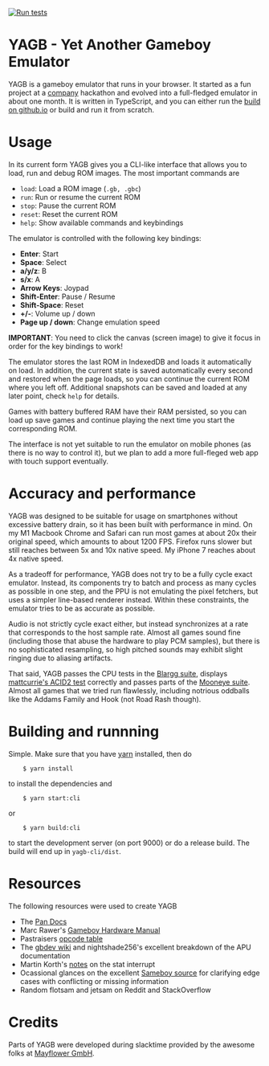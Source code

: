 [![Run tests](https://github.com/DirtyHairy/yagb/actions/workflows/run-tests.yaml/badge.svg)](https://github.com/DirtyHairy/yagb/actions/workflows/run-tests.yaml)

# YAGB - **Y**et **A**nother **G**ame**b**oy Emulator

YAGB is a gameboy emulator that runs in your browser. It started as a fun project
at a [company](https://mayflower.de) hackathon and evolved into a full-fledged
emulator in about one month. It is written in TypeScript, and you can either run the
[build on github.io](https://dirtyhairy.github.io/yagb) or build and run it from scratch.

# Usage

In its current form YAGB gives you a CLI-like interface that allows you to load, run
and debug ROM images. The most important commands are

* `load`: Load a ROM image (`.gb, .gbc`)
* `run`: Run or resume the current ROM
* `stop`: Pause the current ROM
* `reset`: Reset the current ROM
* `help`: Show available commands and keybindings

The emulator is controlled with the following key bindings:

* **Enter**: Start
* **Space**: Select
* **a/y/z**: B
* **s/x**: A
* **Arrow Keys**: Joypad
* **Shift-Enter**: Pause / Resume
* **Shift-Space**: Reset
* **+/-**: Volume up / down
* **Page up / down**: Change emulation speed

**IMPORTANT**: You need to click the canvas (screen image) to give it focus in order
for the key bindings to work!

The emulator stores the last ROM in IndexedDB and loads it automatically on load. In
addition, the current state is saved automatically every second and restored when the
page loads, so you can continue the current ROM where you left off. Additional
snapshots can be saved and loaded at any later point, check `help` for details.

Games with battery buffered RAM have their RAM persisted, so you can load up save games
and continue playing the next time you start the corresponding ROM.

The interface is not yet suitable to run the emulator on mobile phones (as there
is no way to control it), but we plan to add a more full-fleged web app with touch support
eventually.

# Accuracy and performance

YAGB was designed to be suitable for usage on smartphones without excessive
battery drain, so it has been built with performance in mind. On my M1 Macbook Chrome
and Safari can run most games at about 20x their original speed, which amounts to about
1200 FPS. Firefox runs slower but still reaches between 5x and 10x native speed. My
iPhone 7 reaches about 4x native speed.

As a tradeoff for performance, YAGB does not try to be a fully cycle exact emulator.
Instead, its components try to batch and process as many cycles as possible in one
step, and the PPU is not emulating the pixel fetchers, but uses a simpler line-based
renderer instead. Within these constraints, the emulator tries to be as accurate as
possible.

Audio is not strictly cycle exact either, but instead synchronizes at a rate that
corresponds to the host sample rate. Almost all games sound fine (including those
that abuse the hardware to play PCM samples), but there is no sophisticated resampling,
so high pitched sounds may exhibit slight ringing due to aliasing artifacts.

That said, YAGB passes the CPU tests in the [Blargg suite](https://github.com/retrio/gb-test-roms),
displays [mattcurrie's ACID2 test](https://github.com/mattcurrie/dmg-acid2) correctly
and passes parts of the [Mooneye suite](https://github.com/Gekkio/mooneye-test-suite).
Almost all games that we tried run flawlessly, including notrious oddballs like
the Addams Family and Hook (not Road Rash though).

# Building and runnning

Simple. Make sure that you have [yarn](https://yarnpkg.com) installed, then do

```
    $ yarn install
```

to install the dependencies and

```
    $ yarn start:cli
```

or

```
    $ yarn build:cli
```

to start the development server (on port 9000) or do a release build. The build
will end up in `yagb-cli/dist`.

# Resources

The following resources were used to create YAGB

* The [Pan Docs](https://gbdev.io/pandocs/)
* Marc Rawer's [Gameboy Hardware Manual](http://marc.rawer.de/Gameboy/Docs/GBCPUman.pdf)
* Pastraisers [opcode table](https://www.pastraiser.com/cpu/gameboy/gameboy_opcodes.html)
* The [gbdev wiki](https://gbdev.gg8.se/wiki/articles/Gameboy_sound_hardware) and
  nightshade256's excellent breakdown of the APU documentation
* Martin Korth's [notes](http://gameboy.mongenel.com/dmg/istat98.txt) on the stat interrupt
* Ocassional glances on the excellent [Sameboy source](https://github.com/LIJI32/SameBoy) for
  clarifying edge cases with conflicting or missing information
* Random flotsam and jetsam on Reddit and StackOverflow


# Credits

Parts of YAGB were developed during slacktime provided by the awesome folks at
[Mayflower GmbH](https://mayflower.de).
